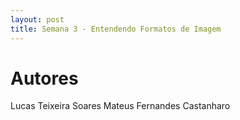 ```yaml
---
layout: post
title: Semana 3 - Entendendo Formatos de Imagem
---
```


# Autores
Lucas Teixeira Soares
Mateus Fernandes Castanharo
